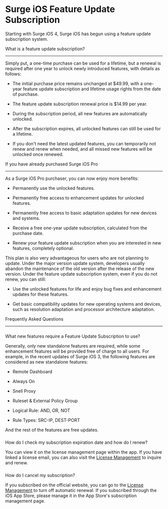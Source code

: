 Surge iOS Feature Update Subscription
=====================================

Starting with Surge iOS 4, Surge iOS has begun using a feature update subscription system.

[](#what-is-a-feature-update-subscription)

What is a feature update subscription?


--------------------------------------------------------------------------------------

Simply put, a one-time purchase can be used for a lifetime, but a renewal is required after one year to unlock newly introduced features, with details as follows:

*   The initial purchase price remains unchanged at $49.99, with a one-year feature update subscription and lifetime usage rights from the date of purchase.
    
*   The feature update subscription renewal price is $14.99 per year.
    
*   During the subscription period, all new features are automatically unlocked.
    
*   After the subscription expires, all unlocked features can still be used for a lifetime.
    
*   If you don't need the latest updated features, you can temporarily not renew and renew when needed, and all missed new features will be unlocked once renewed.
    

[](#if-you-have-already-purchased-surge-ios-pro)

If you have already purchased Surge iOS Pro


-------------------------------------------------------------------------------------------------

As a Surge iOS Pro purchaser, you can now enjoy more benefits:

*   Permanently use the unlocked features.
    
*   Permanently free access to enhancement updates for unlocked features.
    
*   Permanently free access to basic adaptation updates for new devices and systems.
    
*   Receive a free one-year update subscription, calculated from the purchase date.
    
*   Renew your feature update subscription when you are interested in new features, completely optional.
    

This plan is also very advantageous for users who are not planning to update. Under the major version update system, developers usually abandon the maintenance of the old version after the release of the new version. Under the feature update subscription system, even if you do not renew, you can still:

*   Use the unlocked features for life and enjoy bug fixes and enhancement updates for these features.
    
*   Get basic compatibility updates for new operating systems and devices, such as resolution adaptation and processor architecture adaptation.
    

[](#frequently-asked-questions)

Frequently Asked Questions


---------------------------------------------------------------

### 

[](#what-new-features-require-a-feature-update-subscription-to-use)

What new features require a Feature Update Subscription to use?

Generally, only new standalone features are required, while some enhancement features will be provided free of charge to all users. For example, in the recent updates of Surge iOS 3, the following features are considered as new standalone features:

*   Remote Dashboard
    
*   Always On
    
*   Snell Proxy
    
*   Ruleset & External Policy Group
    
*   Logical Rule: AND, OR, NOT
    
*   Rule Types: SRC-IP, DEST-PORT
    

And the rest of the features are free updates.

### 

[](#how-do-i-check-my-subscription-expiration-date-and-how-do-i-renew)

How do I check my subscription expiration date and how do I renew?

You can view it on the license management page within the app. If you have linked a license email, you can also visit the [License Management](https://nssurge.com/account) to inquire and renew.

### 

[](#how-do-i-cancel-my-subscription)

How do I cancel my subscription?

If you subscribed on the official website, you can go to the [License Management](https://nssurge.com/account) to turn off automatic renewal. If you subscribed through the iOS App Store, please manage it in the App Store's subscription management page.